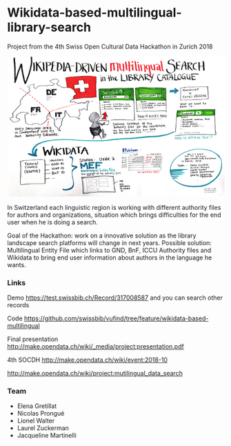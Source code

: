 # Wikidata-based-multilingual-library-search
Project from the 4th Swiss Open Cultural Data Hackathon in Zurich 2018 

![Poster](Swissbib-Poster-Low-Res.jpg)

In Switzerland each linguistic region is working with different authority files for authors and organizations, situation which brings difficulties for the end user when he is doing a search. 

Goal of the Hackathon: work on a innovative solution as the library landscape search platforms will change in next years. Possible solution: Multilingual Entity File which links to GND, BnF, ICCU Authority files and Wikidata to bring end user information about authors in the language he wants. 

### Links

Demo https://test.swissbib.ch/Record/317008587 and you can search other records
   
Code https://github.com/swissbib/vufind/tree/feature/wikidata-based-multilingual
    
Final presentation http://make.opendata.ch/wiki/_media/project:presentation.pdf

4th SOCDH http://make.opendata.ch/wiki/event:2018-10

http://make.opendata.ch/wiki/project:mutilingual_data_search

### Team
- Elena Gretillat
- Nicolas Prongué
- Lionel Walter
- Laurel Zuckerman
- Jacqueline Martinelli

